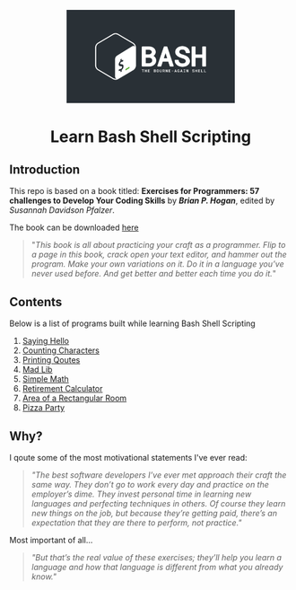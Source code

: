 <p align="center">
<img width="300" src="./bash-logo-dark.jpg" alt="Bash Logo">
</p>
<h1 align="center">Learn Bash Shell Scripting</h1>

## Introduction 

This repo is based on a book titled: **Exercises for Programmers: 57 challenges to Develop Your Coding Skills** by **_Brian P. Hogan_**, edited by _Susannah Davidson Pfalzer_.

The book can be downloaded [here](https://www.pdfdrive.com/exercises-for-programmers-57-challenges-to-develop-your-coding-skills-d182425538.html)

> "_This book is all about practicing your craft as a programmer.
>Flip to a page in this book, crack open your text editor, and
>hammer out the program. Make your own variations on it.
>Do it in a language you’ve never used before. And get better
>and better each time you do it._"

## Contents

Below is a list of programs built while learning Bash Shell Scripting

1. [Saying Hello](./01-saying-hello/)
2. [Counting Characters](./02-counting-characters/)
3. [Printing Qoutes](./03-printing-qoutes/)
4. [Mad Lib](./04-mad-lib/)
5. [Simple Math](./05-simple-math/)
6. [Retirement Calculator](./06-retirement-calculator/)
7. [Area of a Rectangular Room](./07-area-of-a-rectangular-room/)
8. [Pizza Party](./08-pizza-party/)

## Why?

I qoute some of the most motivational statements I've ever read:

> _"The best software developers I’ve ever met approach their
>craft the same way. They don’t go to work every day and
>practice on the employer’s dime. They invest personal time
>in learning new languages and perfecting techniques in
>others. Of course they learn new things on the job, but
>because they’re getting paid, there’s an expectation that they
>are there to perform, not practice."_

Most important of all...

>_"But that’s the real value of these
>exercises; they’ll help you learn a language and how that
>language is different from what you already know."_


